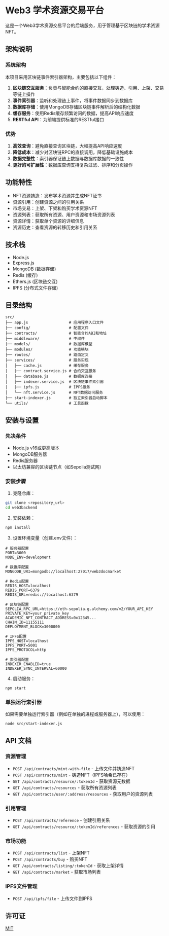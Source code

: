 # Web3 学术资源交易平台

这是一个Web3学术资源交易平台的后端服务，用于管理基于区块链的学术资源NFT。

## 架构说明

### 系统架构

本项目采用区块链事件索引器架构，主要包括以下组件：

1. **区块链交互服务**：负责与智能合约的直接交互，处理铸造、引用、上架、交易等链上操作
2. **事件索引器**：监听和处理链上事件，将事件数据同步到数据库
3. **数据库存储**：使用MongoDB存储区块链事件解析后的结构化数据
4. **缓存服务**：使用Redis缓存频繁访问的数据，提高API响应速度
5. **RESTful API**：为前端提供标准的RESTful接口

### 优势

1. **高效查询**：避免直接查询区块链，大幅提高API响应速度
2. **降低成本**：减少对区块链RPC的直接调用，降低基础设施成本
3. **数据完整性**：索引器保证链上数据与数据库数据的一致性
4. **更好的可扩展性**：数据库查询支持复杂过滤、排序和分页操作

## 功能特性

- NFT资源铸造：发布学术资源并生成NFT证书
- 资源引用：创建资源之间的引用关系
- 市场交易：上架、下架和购买学术资源NFT
- 资源列表：获取所有资源、用户资源和市场资源列表
- 资源详情：获取单个资源的详细信息
- 资源历史：查看资源的转移历史和引用关系

## 技术栈

- Node.js
- Express.js
- MongoDB (数据存储)
- Redis (缓存)
- Ethers.js (区块链交互)
- IPFS (分布式文件存储)

## 目录结构

```
src/
├── app.js                  # 应用程序入口文件
├── config/                 # 配置文件
├── contracts/              # 智能合约ABI和地址
├── middleware/             # 中间件
├── models/                 # 数据库模型
├── modules/                # 功能模块
├── routes/                 # 路由定义
├── services/               # 服务实现
│   ├── cache.js            # 缓存服务
│   ├── contract.service.js # 合约交互服务
│   ├── database.js         # 数据库连接
│   ├── indexer.service.js  # 区块链事件索引器
│   ├── ipfs.js             # IPFS服务
│   └── nft.service.js      # NFT数据访问服务
├── start-indexer.js        # 独立索引器启动脚本
└── utils/                  # 工具函数
```

## 安装与设置

### 先决条件

- Node.js v16或更高版本
- MongoDB服务器
- Redis服务器
- 以太坊兼容的区块链节点（如Sepolia测试网）

### 安装步骤

1. 克隆仓库：
```bash
git clone <repository_url>
cd web3backend
```

2. 安装依赖：
```bash
npm install
```

3. 设置环境变量（创建.env文件）：
```env
# 服务器配置
PORT=3000
NODE_ENV=development

# 数据库配置
MONGODB_URI=mongodb://localhost:27017/web3docmarket

# Redis配置
REDIS_HOST=localhost
REDIS_PORT=6379
REDIS_URL=redis://localhost:6379

# 区块链配置
SEPOLIA_RPC_URL=https://eth-sepolia.g.alchemy.com/v2/YOUR_API_KEY
PRIVATE_KEY=your_private_key
ACADEMIC_NFT_CONTRACT_ADDRESS=0x12345...
CHAIN_ID=11155111
DEPLOYMENT_BLOCK=3000000

# IPFS配置
IPFS_HOST=localhost
IPFS_PORT=5001
IPFS_PROTOCOL=http

# 索引器配置
INDEXER_ENABLED=true
INDEXER_SYNC_INTERVAL=60000
```

4. 启动服务：
```bash
npm start
```

### 单独运行索引器

如果需要单独运行索引器（例如在单独的进程或服务器上），可以使用：
```bash
node src/start-indexer.js
```

## API 文档

### 资源管理

- `POST /api/contracts/mint-with-file` - 上传文件并铸造NFT
- `POST /api/contracts/mint` - 铸造NFT（IPFS哈希已存在）
- `GET /api/contracts/resource/:tokenId` - 获取资源元数据
- `GET /api/contracts/resources` - 获取所有资源列表
- `GET /api/contracts/user/:address/resources` - 获取用户的资源列表

### 引用管理

- `POST /api/contracts/reference` - 创建引用关系
- `GET /api/contracts/resource/:tokenId/references` - 获取资源的引用

### 市场功能

- `POST /api/contracts/list` - 上架NFT
- `POST /api/contracts/buy` - 购买NFT
- `GET /api/contracts/listing/:tokenId` - 获取上架详情
- `GET /api/contracts/market` - 获取市场列表

### IPFS文件管理

- `POST /api/ipfs/file` - 上传文件到IPFS

## 许可证

[MIT](LICENSE) 